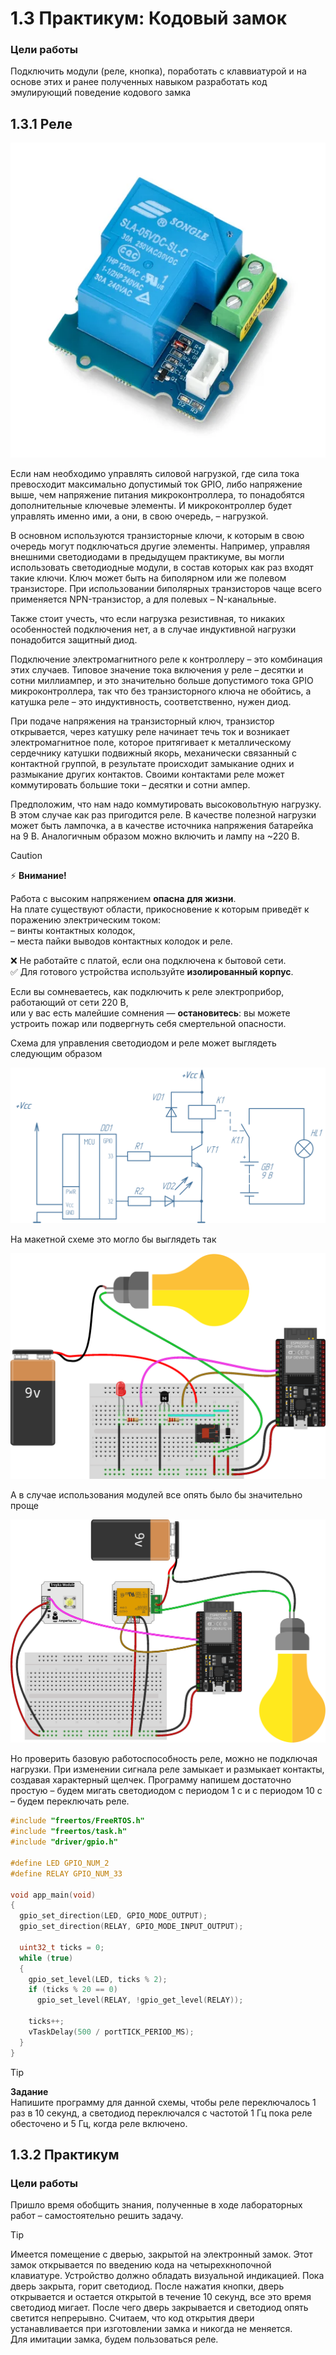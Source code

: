 
# 1.3 Практикум: Кодовый замок
### Цели работы
Подключить модули (реле, кнопка), поработать с клаввиатурой и на основе этих и ранее полученных навыком разработать код эмулирующий поведение кодового замка

## 1.3.1 Реле

![image](img/relay.webp)

Если нам необходимо управлять силовой нагрузкой, где сила тока превосходит максимально допустимый ток GPIO, либо напряжение выше, чем напряжение питания микроконтроллера, то понадобятся дополнительные ключевые элементы. И микроконтроллер будет управлять именно ими, а они, в свою очередь, – нагрузкой.

В основном используются транзисторные ключи, к которым в свою очередь могут подключаться другие элементы. Например, управляя внешними светодиодами в предыдущем практикуме, вы могли использовать светодиодные модули, в состав которых как раз входят такие ключи. Ключ может быть на биполярном или же полевом транзисторе. При использовании биполярных транзисторов чаще всего применяется NPN-транзистор, а для полевых – N-канальные. 

Также стоит учесть, что если нагрузка резистивная, то никаких особенностей подключения нет, а в случае индуктивной нагрузки понадобится защитный диод.

Подключение электромагнитного реле к контроллеру – это комбинация этих случаев. Типовое значение тока включения у реле – десятки и сотни миллиампер, и это значительно больше допустимого тока GPIO микроконтроллера, так что без транзисторного ключа не обойтись, а катушка реле – это индуктивность, соответственно, нужен диод.

При подаче напряжения на транзисторный ключ, транзистор открывается, через катушку реле начинает течь ток и возникает электромагнитное поле, которое притягивает к металлическому сердечнику катушки подвижный якорь, механически связанный с контактной группой, в результате происходит замыкание одних и размыкание других контактов. Своими контактами реле может коммутировать большие токи – десятки и сотни ампер.

Предположим, что нам надо коммутировать высоковольтную нагрузку. В этом случае как раз пригодится реле. В качестве полезной нагрузки может быть лампочка, а в качестве источника напряжения батарейка на 9 В. Аналогичным образом можно включить и лампу на ~220 В.

> [!CAUTION]
> ⚡ **Внимание!**
>
> Работа с высоким напряжением **опасна для жизни**.  
> На плате существуют области, прикосновение к которым приведёт к поражению электрическим током:  
> – винты контактных колодок,  
> – места пайки выводов контактных колодок и реле.  
>
> ❌ Не работайте с платой, если она подключена к бытовой сети.  
> ✅ Для готового устройства используйте **изолированный корпус**.  
>
> Если вы сомневаетесь, как подключить к реле электроприбор, работающий от сети 220 В,  
> или у вас есть малейшие сомнения — **остановитесь**: вы можете устроить пожар или подвергнуть себя смертельной опасности.

Схема для управления светодиодом и реле может выглядеть следующим образом

![image](img/led+relay_diagram.png)

На макетной схеме это могло бы выглядеть так

![image](img/01_relay_bb.png)

А в случае использования модулей все опять было бы значительно проще

![image](img/01_relay_amperka_bb.png)

Но проверить базовую работоспособность реле, можно не подключая нагрузки. При изменении сигнала реле замыкает и размыкает контакты, создавая характерный щелчек. 
Программу напишем достаточно простую – будем мигать светодиодом с периодом 1 с и с периодом 10 с – будем переключать реле.

```c
#include "freertos/FreeRTOS.h"
#include "freertos/task.h"
#include "driver/gpio.h"

#define LED GPIO_NUM_2
#define RELAY GPIO_NUM_33

void app_main(void)
{
  gpio_set_direction(LED, GPIO_MODE_OUTPUT);
  gpio_set_direction(RELAY, GPIO_MODE_INPUT_OUTPUT);

  uint32_t ticks = 0;
  while (true)
  {
    gpio_set_level(LED, ticks % 2);
    if (ticks % 20 == 0)
      gpio_set_level(RELAY, !gpio_get_level(RELAY));
    
    ticks++;
    vTaskDelay(500 / portTICK_PERIOD_MS);
  }
}
```
> [!TIP]
> **Задание**  
> Напишите программу для данной схемы, чтобы реле переключалось 1 раз в 10 секунд, а светодиод переключался с частотой 1 Гц пока реле обесточено и 5 Гц, когда реле включено.

## 1.3.2 Практикум
### Цели работы
Пришло время обобщить знания, полученные в ходе лабораторных работ – самостоятельно решить задачу.

> [!TIP]
> Имеется помещение с дверью, закрытой на электронный замок. Этот замок открывается по введению кода на четырехкнопочной клавиатуре. Устройство должно обладать визуальной индикацией. Пока дверь закрыта, горит светодиод. После нажатия кнопки, дверь открывается и остается открытой в течение 10 секунд, все это время светодиод мигает. После чего дверь закрывается и светодиод опять светится непрерывно. Считаем, что код открытия двери устанавливается при изготовлении замка и никогда не меняется.  
> Для имитации замка, будем пользоваться реле.
